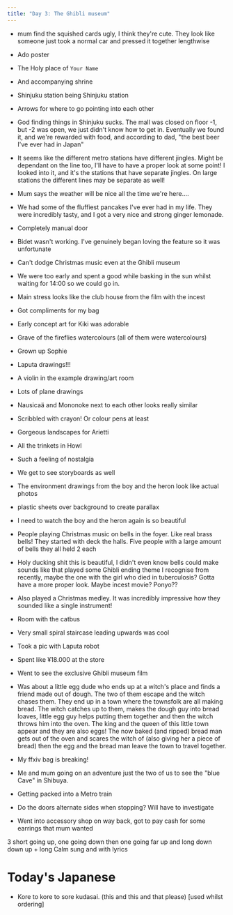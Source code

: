 ```yaml
---
title: "Day 3: The Ghibli museum"
---
```


* mum find the squished cards ugly, I think they're cute. They look like someone just took a normal car and pressed it together lengthwise
* Ado poster
* The Holy place of `Your Name`
* And accompanying shrine 
* Shinjuku station being Shinjuku station 
* Arrows for where to go pointing into each other
* God finding things in Shinjuku sucks. The mall was closed on floor -1, but -2 was open, we just didn't know how to get in. Eventually we found it, and we're rewarded with food, and according to dad, "the best beer I've ever had in Japan"
* It seems like the different metro stations have different jingles. Might be dependant on the line too, I'll have to have a proper look at some point! I looked into it, and it's the stations that have separate jingles. On large stations the different lines may be separate as well!
* Mum says the weather will be nice all the time we're here....
* We had some of the fluffiest pancakes I've ever had in my life. They were incredibly tasty, and I got a very nice and strong ginger lemonade.
* Completely manual door
* Bidet wasn't working. I've genuinely began loving the feature so it was unfortunate

* Can't dodge Christmas music even at the Ghibli museum
* We were too early and spent a good while basking in the sun whilst waiting for 14:00 so we could go in.
* Main stress looks like the club house from the film with the incest
* Got compliments for my bag 
* Early concept art for Kiki was adorable
* Grave of the fireflies watercolours (all of them were watercolours)
* Grown up Sophie
* Laputa drawings!!!
* A violin in the example drawing/art room
* Lots of plane drawings
* Nausicaä and Mononoke next to each other looks really similar
* Scribbled with crayon! Or colour pens at least
* Gorgeous landscapes for Arietti
* All the trinkets in Howl
* Such a feeling of nostalgia
* We get to see storyboards as well
* The environment drawings from the boy and the heron look like actual photos
* plastic sheets over background to create parallax
* I need to watch the boy and the heron again is so beautiful
* People playing Christmas music on bells in the foyer. Like real brass bells! They started with deck the halls. Five people with a large amount of bells they all held 2 each
* Holy ducking shit this is beautiful, I didn't even know bells could make sounds like that played some Ghibli ending theme I recognise from recently, maybe the one with the girl who died in tuberculosis? Gotta have a more proper look. Maybe incest movie? Ponyo??
* Also played a Christmas medley. It was incredibly impressive how they sounded like a single instrument!
* Room with the catbus
* Very small spiral staircase leading upwards was cool
* Took a pic with Laputa robot
* Spent like ¥18.000 at the store
* Went to see the exclusive Ghibli museum film
* Was about a little egg dude who ends up at a witch's place and finds a friend made out of dough. The two of them escape and the witch chases them. They end up in a town where the townsfolk are all making bread. The witch catches up to them, makes the dough guy into bread loaves, little egg guy helps putting them together and then the witch throws him into the oven. The king and the queen of this little town appear and they are also eggs! The now baked (and ripped) bread man gets out of the oven and scares the witch of (also giving her a piece of bread) then the egg and the bread man leave the town to travel together.
* My ffxiv bag is breaking!
* Me and mum going on an adventure just the two of us to see the "blue Cave" in Shibuya.
* Getting packed into a Metro train
* Do the doors alternate sides when stopping? Will have to investigate
* Went into accessory shop on way back, got to pay cash for some earrings that mum wanted

3 short going up, one going down then one going far up and long down down up + long 
Calm sung and with lyrics

# Today's Japanese
* Kore to kore to sore kudasai. (this and this and that please) [used whilst ordering]
